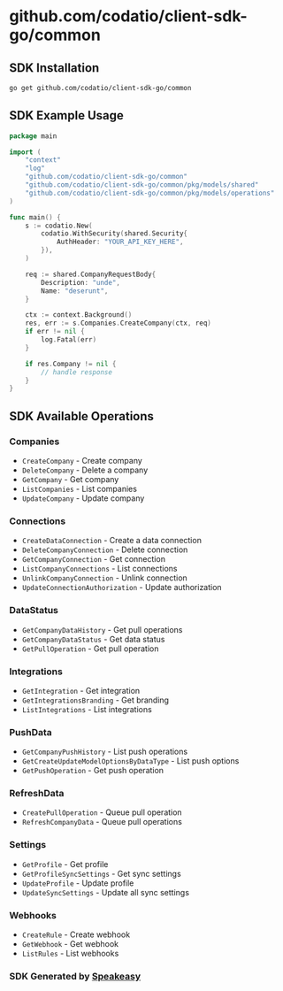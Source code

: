 # github.com/codatio/client-sdk-go/common

<!-- Start SDK Installation -->
## SDK Installation

```bash
go get github.com/codatio/client-sdk-go/common
```
<!-- End SDK Installation -->

## SDK Example Usage
<!-- Start SDK Example Usage -->
```go
package main

import (
    "context"
    "log"
    "github.com/codatio/client-sdk-go/common"
    "github.com/codatio/client-sdk-go/common/pkg/models/shared"
    "github.com/codatio/client-sdk-go/common/pkg/models/operations"
)

func main() {
    s := codatio.New(
        codatio.WithSecurity(shared.Security{
            AuthHeader: "YOUR_API_KEY_HERE",
        }),
    )

    req := shared.CompanyRequestBody{
        Description: "unde",
        Name: "deserunt",
    }

    ctx := context.Background()
    res, err := s.Companies.CreateCompany(ctx, req)
    if err != nil {
        log.Fatal(err)
    }

    if res.Company != nil {
        // handle response
    }
}
```
<!-- End SDK Example Usage -->

<!-- Start SDK Available Operations -->
## SDK Available Operations


### Companies

* `CreateCompany` - Create company
* `DeleteCompany` - Delete a company
* `GetCompany` - Get company
* `ListCompanies` - List companies
* `UpdateCompany` - Update company

### Connections

* `CreateDataConnection` - Create a data connection
* `DeleteCompanyConnection` - Delete connection
* `GetCompanyConnection` - Get connection
* `ListCompanyConnections` - List connections
* `UnlinkCompanyConnection` - Unlink connection
* `UpdateConnectionAuthorization` - Update authorization

### DataStatus

* `GetCompanyDataHistory` - Get pull operations
* `GetCompanyDataStatus` - Get data status
* `GetPullOperation` - Get pull operation

### Integrations

* `GetIntegration` - Get integration
* `GetIntegrationsBranding` - Get branding
* `ListIntegrations` - List integrations

### PushData

* `GetCompanyPushHistory` - List push operations
* `GetCreateUpdateModelOptionsByDataType` - List push options
* `GetPushOperation` - Get push operation

### RefreshData

* `CreatePullOperation` - Queue pull operation
* `RefreshCompanyData` - Queue pull operations

### Settings

* `GetProfile` - Get profile
* `GetProfileSyncSettings` - Get sync settings
* `UpdateProfile` - Update profile
* `UpdateSyncSettings` - Update all sync settings

### Webhooks

* `CreateRule` - Create webhook
* `GetWebhook` - Get webhook
* `ListRules` - List webhooks
<!-- End SDK Available Operations -->

### SDK Generated by [Speakeasy](https://docs.speakeasyapi.dev/docs/using-speakeasy/client-sdks)
